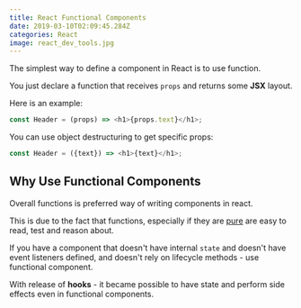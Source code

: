 ```yaml
---
title: React Functional Components
date: 2019-03-10T02:09:45.284Z
categories: React
image: react_dev_tools.jpg
---
```


The simplest way to define a component in React is to use function.

You just declare a function that receives `props` and returns some **JSX** layout.

Here is an example:

```js
const Header = (props) => <h1>{props.text}</h1>;
```

You can use object destructuring to get specific props:

```js
const Header = ({text}) => <h1>{text}</h1>;
```

## Why Use Functional Components

Overall functions is preferred way of writing components in react.

This is due to the fact that functions, especially if they are [pure](https://maksimivanov.com/posts/pure-functions-and-side-effects/) are easy to read, test and reason about.

If you have a component that doesn't have internal `state` and doesn't have event listeners defined, and doesn't rely on lifecycle methods - use functional component.

With release of **hooks** - it became possible to have state and perform side effects even in functional components.